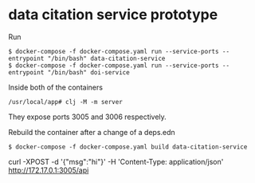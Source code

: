 # data citation service prototype

Run

    $ docker-compose -f docker-compose.yaml run --service-ports --entrypoint "/bin/bash" data-citation-service
    $ docker-compose -f docker-compose.yaml run --service-ports --entrypoint "/bin/bash" doi-service

Inside both of the containers

    /usr/local/app# clj -M -m server

They expose ports 3005 and 3006 respectively.

Rebuild the container after a change of a deps.edn

    $ docker-compose -f docker-compose.yaml build data-citation-service

curl -XPOST -d '{"msg":"hi"}' -H 'Content-Type: application/json' http://172.17.0.1:3005/api
